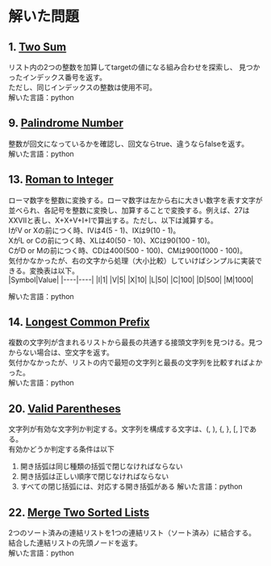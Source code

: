 # 解いた問題
## 1. <a href="https://leetcode.com/problems/two-sum/">Two Sum</a>
リスト内の2つの整数を加算してtargetの値になる組み合わせを探索し、
見つかったインデックス番号を返す。<br>
ただし、同じインデックスの整数は使用不可。<br>
解いた言語：python

## 9. <a href="https://leetcode.com/problems/palindrome-number/">Palindrome Number</a>
整数が回文になっているかを確認し、回文ならtrue、違うならfalseを返す。<br>
解いた言語：python

## 13. <a href="https://leetcode.com/problems/roman-to-integer/description/">Roman to Integer</a>
ローマ数字を整数に変換する。ローマ数字は左から右に大きい数字を表す文字が並べられ、各記号を整数に変換し、加算することで変換する。例えば、27はXXVIIと表し、X+X+V+I+Iで算出する。ただし、以下は減算する。<br>
IがV or Xの前につく時、IVは4(5 - 1)、IXは9(10 - 1)。<br>
XがL or Cの前につく時、XLは40(50 - 10)、XCは90(100 - 10)。<br>
CがD or Mの前につく時、CDは400(500 - 100)、CMは900(1000 - 100)。<br>
気付かなかったが、右の文字から処理（大小比較）していけばシンプルに実装できる。変換表は以下。<br>
|Symbol|Value|
|----|----|
|I|1|
|V|5|
|X|10|
|L|50|
|C|100|
|D|500|
|M|1000|

解いた言語：python

## 14. <a href="https://leetcode.com/problems/longest-common-prefix/description/">Longest Common Prefix
</a>
複数の文字列が含まれるリストから最長の共通する接頭文字列を見つける。見つからない場合は、空文字を返す。<br>
気付かなかったが、リストの内で最短の文字列と最長の文字列を比較すればよかった。<br>
解いた言語：python

## 20. <a href="https://leetcode.com/problems/valid-parentheses/description/?source=submission-noac">Valid Parentheses</a>
文字列が有効な文字列か判定する。文字列を構成する文字は、(, ), {, }, [, ]である。<br>
有効かどうか判定する条件は以下<br>
1. 開き括弧は同じ種類の括弧で閉じなければならない
1. 開き括弧は正しい順序で閉じなければならない
1. すべての閉じ括弧には、対応する開き括弧がある
解いた言語：python

## 22. <a href="https://leetcode.com/problems/merge-two-sorted-lists/description/">Merge Two Sorted Lists</a>
2つのソート済みの連結リストを1つの連結リスト（ソート済み）に結合する。<br>
結合した連結リストの先頭ノードを返す。<br>
解いた言語：python
